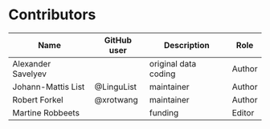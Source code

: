 # Contributors

Name | GitHub user | Description | Role
--- | --- | --- | ---
Alexander Savelyev | | original data coding | Author
Johann-Mattis List | @LinguList | maintainer | Author
Robert Forkel | @xrotwang | maintainer | Author
Martine Robbeets | | funding | Editor
